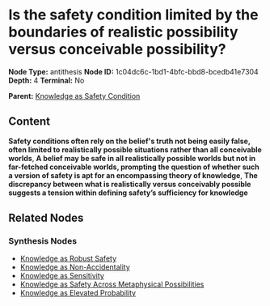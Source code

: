 # Is the safety condition limited by the boundaries of realistic possibility versus conceivable possibility?

**Node Type:** antithesis
**Node ID:** 1c04dc6c-1bd1-4bfc-bbd8-bcedb41e7304
**Depth:** 4
**Terminal:** No

**Parent:** [Knowledge as Safety Condition](knowledge-as-safety-condition-synthesis-e159fa35-2ffc-49b0-afc8-777a37193e77.md)

## Content

**Safety conditions often rely on the belief's truth not being easily false, often limited to realistically possible situations rather than all conceivable worlds**, **A belief may be safe in all realistically possible worlds but not in far-fetched conceivable worlds, prompting the question of whether such a version of safety is apt for an encompassing theory of knowledge**, **The discrepancy between what is realistically versus conceivably possible suggests a tension within defining safety’s sufficiency for knowledge**

## Related Nodes

### Synthesis Nodes

- [Knowledge as Robust Safety](knowledge-as-robust-safety-synthesis-3f2f7391-7421-49e1-8d24-a105e79e681f.md)
- [Knowledge as Non-Accidentality](knowledge-as-non-accidentality-synthesis-b6f1be4a-8f39-4329-b21f-69744d9037d2.md)
- [Knowledge as Sensitivity](knowledge-as-sensitivity-synthesis-e8f6fe80-f253-4d58-86d8-100686e6c3a6.md)
- [Knowledge as Safety Across Metaphysical Possibilities](knowledge-as-safety-across-metaphysical-possibilities-synthesis-75f52d0b-6757-4f25-ad6a-5ab24ba9a1f8.md)
- [Knowledge as Elevated Probability](knowledge-as-elevated-probability-synthesis-da3947e8-67b1-42f2-ae80-de9c7e3486fd.md)
